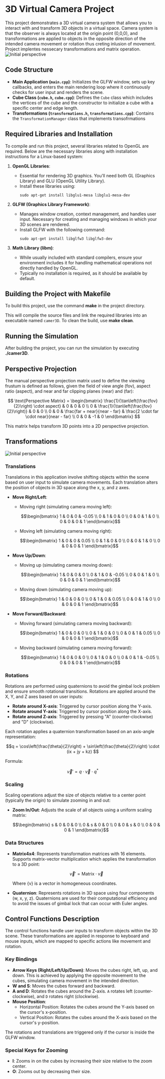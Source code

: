 # 3D Virtual Camera Project

This project demonstrates a 3D virtual camera system that allows you to interact with and transform 3D objects in a virtual space. Camera system is that the observer is always located at the origin point (0,0,0), and transformations are applied to objects in the opposite direction of the intended camera movement or rotation thus creting inlusion of movement. Project implentes nessecary transformations and matrix operation. \
![Initial perspective](img/starting_view.png) 


## Code Structure
- **Main Application (`main.cpp`)**: Initializes the GLFW window, sets up key callbacks, and enters the main rendering loop where it continuously checks for user input and renders the scene.
- **Cube Class (`cube.h`, `cube.cpp`)**: Defines the `Cube` class which includes the vertices of the cube and the constructor to initialize a cube with a specific center and edge length.
- **Transformations (`transformations.h`, `transformations.cpp`)**: Contains the `TransformationManager` class that implements transofrmations


## Required Libraries and Installation

To compile and run this project, several libraries related to OpenGL are required. Below are the necessary libraries along with installation instructions for a Linux-based system:

1. **OpenGL Libraries**:
   - Essential for rendering 3D graphics. You'll need both GL (Graphics Library) and GLU (OpenGL Utility Library).
   - Install these libraries using:
     ```
     sudo apt-get install libglu1-mesa libglu1-mesa-dev
     ```

2. **GLFW (Graphics Library Framework)**:
   - Manages window creation, context management, and handles user input. Necessary for creating and managing windows in which your 3D scenes are rendered.
   - Install GLFW with the following command:
     ```
     sudo apt-get install libglfw3 libglfw3-dev
     ```

3. **Math Library (libm)**:
   - While usually included with standard compilers, ensure your environment includes it for handling mathematical operations not directly handled by OpenGL.
   - Typically no installation is required, as it should be available by default.


## Building the Project with Makefile

To build this project, use the command **make** in the project directory.

This will compile the source files and link the required libraries into an executable named `camer3D`. To clean the build, use **make clean**.

## Running the Simulation

After building the project, you can run the simulation by executing **./camer3D**.

## Perspective Projection

The manual perspective projection matrix used to define the viewing frustum is defined as follows, given the field of view angle \(fov\), aspect ratio \(aspect\), and near and far clipping planes \(near\) and \(far\):

```math

\text{Perspective Matrix} = 
\begin{bmatrix}
\frac{1}{\tan\left(\frac{fov}{2}\right) \cdot aspect} & 0 & 0 & 0 \\
0 & \frac{1}{\tan\left(\frac{fov}{2}\right)} & 0 & 0 \\
0 & 0 & \frac{far + near}{near - far} & \frac{2 \cdot far \cdot near}{near - far} \\
0 & 0 & -1 & 0
\end{bmatrix}

```

This matrix helps transform 3D points into a 2D perspective projection.

## Transformations 
![Initial perspective](img/side_view.png) 
### Translations

Translations in this application involve shifting objects within the scene based on user input to simulate camera movements. Each translation alters the position of objects in 3D space along the x, y, and z axes.

- **Move Right/Left**:
  - Moving right (simulating camera moving left):
  
    ```math
    \begin{bmatrix}
    1 & 0 & 0 & -0.05 \\
    0 & 1 & 0 & 0 \\
    0 & 0 & 1 & 0 \\
    0 & 0 & 0 & 1 
    \end{bmatrix}
    ```
  - Moving left (simulating camera moving right):
  
    ```math
    \begin{bmatrix}
    1 & 0 & 0 & 0.05 \\
    0 & 1 & 0 & 0 \\
    0 & 0 & 1 & 0 \\
    0 & 0 & 0 & 1 
    \end{bmatrix}
    ```

- **Move Up/Down**:
  - Moving up (simulating camera moving down):
  
    ```math
    \begin{bmatrix}
    1 & 0 & 0 & 0 \\
    0 & 1 & 0 & -0.05 \\
    0 & 0 & 1 & 0 \\
    0 & 0 & 0 & 1 
    \end{bmatrix}
    ```

  - Moving down (simulating camera moving up):
  
    ```math
    \begin{bmatrix}
    1 & 0 & 0 & 0 \\
    0 & 1 & 0 & 0.05 \\
    0 & 0 & 1 & 0 \\
    0 & 0 & 0 & 1 
    \end{bmatrix}
    ```

- **Move Forward/Backward**:
  - Moving forward (simulating camera moving backward):
  
    ```math
    \begin{bmatrix}
    1 & 0 & 0 & 0 \\
    0 & 1 & 0 & 0 \\
    0 & 0 & 1 & 0.05 \\
    0 & 0 & 0 & 1 
    \end{bmatrix}
    ```

  - Moving backward (simulating camera moving forward):

    ```math
    \begin{bmatrix}
    1 & 0 & 0 & 0 \\
    0 & 1 & 0 & 0 \\
    0 & 0 & 1 & -0.05 \\
    0 & 0 & 0 & 1 
    \end{bmatrix}
    ```

### Rotations

Rotations are performed using quaternions to avoid the gimbal lock problem and ensure smooth rotational transitions. Rotations are applied around the X, Y, and Z axes based on user inputs:

- **Rotate around X-axis**: Triggered by cursor position along the Y-axis.
- **Rotate around Y-axis**: Triggered by cursor position along the X-axis.
- **Rotate around Z-axis**: Triggered by pressing "A" (counter-clockwise) and "D" (clockwise).

Each rotation applies a quaternion transformation based on an axis-angle representation:


```math
q = \cos\left(\frac{\theta}{2}\right) + \sin\left(\frac{\theta}{2}\right) \cdot (ix + jy + kz) 
```
Formula:

```math
\vec{v}' = q \cdot \vec{v} \cdot q^*
```

### Scaling

Scaling operations adjust the size of objects relative to a center point (typically the origin) to simulate zooming in and out:

- **Zoom In/Out**: Adjusts the scale of all objects using a uniform scaling matrix:

  ```math
  \begin{bmatrix}
  s & 0 & 0 & 0 \\
  0 & s & 0 & 0 \\
  0 & 0 & s & 0 \\
  0 & 0 & 0 & 1
  \end{bmatrix}
  ```
### Data Structures

- **Matrix4x4**: Represents transformation matrices with 16 elements. Supports matrix-vector multiplication which applies the transformation to a 3D point:
  ```math
  \vec{v}' = \text{Matrix} \cdot \vec{v}
  ```
  Where {v} is a vector in homogeneous coordinates.

- **Quaternion**: Represents rotations in 3D space using four components (w, x, y, z). Quaternions are used for their computational efficiency and to avoid the issues of gimbal lock that can occur with Euler angles.


## Control Functions Description
The control functions handle user inputs to transform objects within the 3D scene. These transformations are applied in response to keyboard and mouse inputs, which are mapped to specific actions like movement and rotation.

### Key Bindings

- **Arrow Keys (Right/Left/Up/Down)**: Moves the cubes right, left, up, and down. This is achieved by applying the opposite movement to the cubes, simulating camera movement in the intended direction.
- **W and S**: Moves the cubes forward and backward.
- **A and D**: Rotates the cubes around the Z-axis. `A` rotates left (counter-clockwise), and `D` rotates right (clockwise).
- **Mouse Position**:
  - Horizontal Position: Rotates the cubes around the Y-axis based on the cursor's x-position.
  - Vertical Position: Rotates the cubes around the X-axis based on the cursor's y-position.
  
The rotations and translations are triggered only if the cursor is inside the GLFW window.

### Special Keys for Zooming

- **I**: Zooms in on the cubes by increasing their size relative to the zoom center.
- **O**: Zooms out by decreasing their size.
